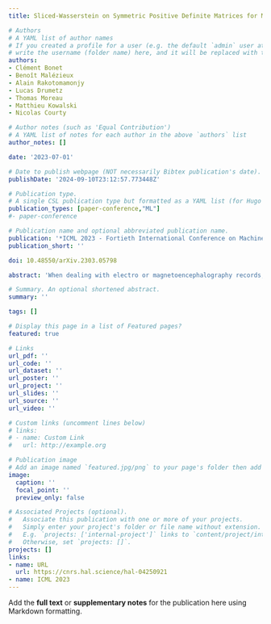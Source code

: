 ```yaml
---
title: Sliced-Wasserstein on Symmetric Positive Definite Matrices for M/EEG Signals

# Authors
# A YAML list of author names
# If you created a profile for a user (e.g. the default `admin` user at `content/authors/admin/`),
# write the username (folder name) here, and it will be replaced with their full name and linked to their profile.
authors:
- Clément Bonet
- Benoît Malézieux
- Alain Rakotomamonjy
- Lucas Drumetz
- Thomas Moreau
- Matthieu Kowalski
- Nicolas Courty

# Author notes (such as 'Equal Contribution')
# A YAML list of notes for each author in the above `authors` list
author_notes: []

date: '2023-07-01'

# Date to publish webpage (NOT necessarily Bibtex publication's date).
publishDate: '2024-09-10T23:12:57.773448Z'

# Publication type.
# A single CSL publication type but formatted as a YAML list (for Hugo requirements).
publication_types: [paper-conference,"ML"]
#- paper-conference

# Publication name and optional abbreviated publication name.
publication: '*ICML 2023 - Fortieth International Conference on Machine Learning*'
publication_short: ''

doi: 10.48550/arXiv.2303.05798

abstract: 'When dealing with electro or magnetoencephalography records, many supervised prediction tasks are solved by working with covariance matrices to summarize the signals. Learning with these matrices requires using Riemanian geometry to account for their structure. In this paper, we propose a new method to deal with distributions of covariance matrices and demonstrate its computational efficiency on M/EEG multivariate time series. More specifically, we define a Sliced-Wasserstein distance between measures of symmetric positive definite matrices that comes with strong theoretical guarantees. Then, we take advantage of its properties and kernel methods to apply this distance to brain-age prediction from MEG data and compare it to state-of-the-art algorithms based on Riemannian geometry. Finally, we show that it is an efficient surrogate to the Wasserstein distance in domain adaptation for Brain Computer Interface applications. '

# Summary. An optional shortened abstract.
summary: ''

tags: []

# Display this page in a list of Featured pages?
featured: true

# Links
url_pdf: ''
url_code: ''
url_dataset: ''
url_poster: ''
url_project: ''
url_slides: ''
url_source: ''
url_video: ''

# Custom links (uncomment lines below)
# links:
# - name: Custom Link
#   url: http://example.org

# Publication image
# Add an image named `featured.jpg/png` to your page's folder then add a caption below.
image:
  caption: ''
  focal_point: ''
  preview_only: false

# Associated Projects (optional).
#   Associate this publication with one or more of your projects.
#   Simply enter your project's folder or file name without extension.
#   E.g. `projects: ['internal-project']` links to `content/project/internal-project/index.md`.
#   Otherwise, set `projects: []`.
projects: []
links:
- name: URL
  url: https://cnrs.hal.science/hal-04250921
- name: ICML 2023
---
```


Add the **full text** or **supplementary notes** for the publication here using Markdown formatting.
